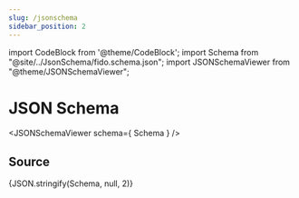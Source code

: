 ```yaml
---
slug: /jsonschema
sidebar_position: 2
---
```


import CodeBlock from '@theme/CodeBlock';
import Schema from "@site/../JsonSchema/fido.schema.json";
import JSONSchemaViewer from "@theme/JSONSchemaViewer";

# JSON Schema

<JSONSchemaViewer schema={ Schema } />

## Source

<CodeBlock language="json">{JSON.stringify(Schema, null, 2)}</CodeBlock>